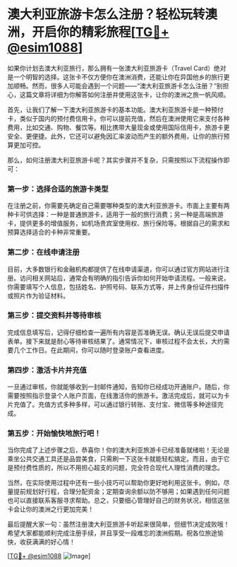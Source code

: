 # 澳大利亚旅游卡怎么注册？轻松玩转澳洲，开启你的精彩旅程[[TG💪+ @esim1088](https://t.me/s/esim1088)]

如果你计划去澳大利亚旅行，那么拥有一张澳大利亚旅游卡（Travel Card）绝对是一个明智的选择。这张卡不仅方便你在澳洲消费，还能让你在异国他乡的旅行更加顺畅。然而，很多人可能会遇到一个问题——“澳大利亚旅游卡怎么注册？”别担心，这篇文章将详细为你解答如何注册并使用这张卡，让你的澳洲之旅一帆风顺。

首先，让我们了解一下澳大利亚旅游卡的基本功能。澳大利亚旅游卡是一种预付卡，类似于国内的预付费信用卡。你可以提前充值，然后在澳洲使用它来支付各种费用，比如交通、购物、餐饮等。相比携带大量现金或使用国际信用卡，旅游卡更安全、更便捷。此外，它还可以避免因汇率波动而产生的额外费用，让你的旅行预算更加可控。

那么，如何注册澳大利亚旅游卡呢？其实步骤并不复杂，只需按照以下流程操作即可：

### 第一步：选择合适的旅游卡类型

在注册之前，你需要先确定自己需要哪种类型的澳大利亚旅游卡。市面上主要有两种卡可供选择：一种是普通旅游卡，适用于一般的旅行消费；另一种是高端旅游卡，提供更多的增值服务，如机场贵宾室使用权、旅行保险等。根据自己的需求和预算选择适合的卡种非常重要。

### 第二步：在线申请注册

目前，大多数银行和金融机构都提供了在线申请渠道，你可以通过官方网站进行注册。访问相关网站后，通常会有明确的指引告诉你如何开始申请流程。一般来说，你需要填写个人信息，包括姓名、护照号码、联系方式等，并上传身份证件扫描件或照片作为验证材料。

### 第三步：提交资料并等待审核

完成信息填写后，记得仔细检查一遍所有内容是否准确无误。确认无误后提交申请表单。接下来就是耐心等待审核结果了。通常情况下，审核过程不会太长，大约需要几个工作日。在此期间，你可以随时登录账户查看进度。

### 第四步：激活卡片并充值

一旦通过审核，你就能够收到一封邮件通知，告知你已经成功开通账户。随后，你需要按照指示登录个人账户页面，在线激活你的旅游卡。激活完成后，就可以为卡片充值了。充值方式多种多样，可以通过银行转账、支付宝、微信等多种途径完成。

### 第五步：开始愉快地旅行吧！

当你完成了上述步骤之后，恭喜你！你的澳大利亚旅游卡已经准备就绪啦！无论是乘坐公共交通工具还是品尝美食，只需刷一下这张卡就能轻松搞定。而且，由于它是预付费性质的，所以不用担心超支的问题，完全符合现代人理性消费的理念。

当然，在实际使用过程中还有一些小技巧可以帮助你更好地利用这张卡。例如，尽量提前规划好行程，合理分配资金；定期查询余额以防不够用；如果遇到任何问题也可以直接联系客服寻求帮助。总之，只要细心管理好自己的财务状况，相信这张卡会让你的澳洲之行更加完美！

最后提醒大家一句：虽然注册澳大利亚旅游卡听起来很简单，但细节决定成败哦！希望大家都能顺利完成注册手续，并且享受一段难忘的澳洲假期。祝各位旅途愉快，收获满满的好心情！

[[TG💪+ @esim1088](https://t.me/s/esim1088) ![Image](https://i.postimg.cc/4NQfJmqS/Snipaste-2025-05-13-00-14-12.png)]